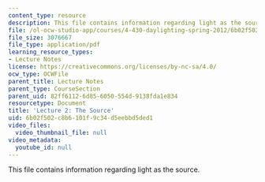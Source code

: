 ```yaml
---
content_type: resource
description: This file contains information regarding light as the source.
file: /ol-ocw-studio-app/courses/4-430-daylighting-spring-2012/6b02f502c8b6101f9c34d5eebbd5ded1_MIT4_430S12_lec02.pdf
file_size: 3076667
file_type: application/pdf
learning_resource_types:
- Lecture Notes
license: https://creativecommons.org/licenses/by-nc-sa/4.0/
ocw_type: OCWFile
parent_title: Lecture Notes
parent_type: CourseSection
parent_uid: 82ff6112-6d85-6050-554d-9138fda1e834
resourcetype: Document
title: 'Lecture 2: The Source'
uid: 6b02f502-c8b6-101f-9c34-d5eebbd5ded1
video_files:
  video_thumbnail_file: null
video_metadata:
  youtube_id: null
---
```

This file contains information regarding light as the source.